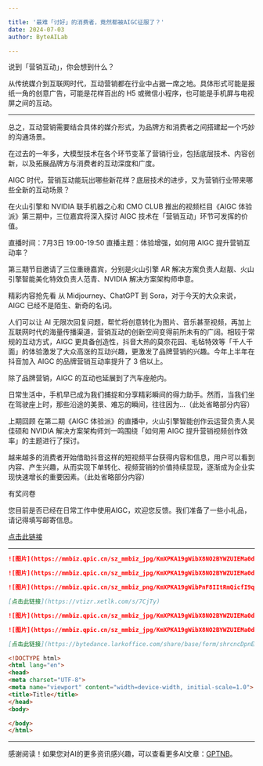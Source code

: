 ```yaml
---

title: '最难「讨好」的消费者，竟然都被AIGC征服了？'
date: 2024-07-03
author: ByteAILab

---
```


说到「营销互动」，你会想到什么？

从传统媒介到互联网时代，互动营销都在行业中占据一席之地。具体形式可能是报纸一角的创意广告，可能是花样百出的 H5 或微信小程序，也可能是手机屏与电视屏之间的互动。

---
总之，互动营销需要结合具体的媒介形式，为品牌方和消费者之间搭建起一个巧妙的沟通场景。

在过去的一年多，大模型技术在各个环节变革了营销行业，包括底层技术、内容创新，以及拓展品牌方与消费者的互动深度和广度。

AIGC 时代，营销互动能玩出哪些新花样？底层技术的进步，又为营销行业带来哪些全新的互动场景？

在火山引擎和 NVIDIA 联手机器之心和 CMO CLUB 推出的视频栏目《AIGC 体验派》第三期中，三位嘉宾将深入探讨 AIGC 技术在「营销互动」环节可发挥的价值。

直播时间：7月3日 19:00-19:50
直播主题：体验增强，如何用 AIGC 提升营销互动率？

第三期节目邀请了三位重磅嘉宾，分别是火山引擎 AR 解决方案负责人赵靓、火山引擎智能美化特效负责人范青、NVIDIA 解决方案架构师申意。

精彩内容抢先看
从 Midjourney、ChatGPT 到 Sora，对于今天的大众来说，AIGC 已经不是陌生、新奇的名词。

人们可以让 AI 无限次回复问题，帮忙将创意转化为图片、音乐甚至视频，再加上互联网时代的海量传播渠道，营销互动的创新空间变得前所未有的广阔。相较于常规的互动方式，AIGC 更具备创造性，抖音大热的莫奈花园、毛毡特效等「千人千面」的体验激发了大众高涨的互动兴趣，更激发了品牌营销的兴趣。今年上半年在抖音加入 AIGC 的品牌营销互动率提升了 3 倍以上。

除了品牌营销，AIGC 的互动也延展到了汽车座舱内。

日常生活中，手机早已成为我们捕捉和分享精彩瞬间的得力助手。然而，当我们坐在驾驶座上时，那些沿途的美景、难忘的瞬间，往往因为...（此处省略部分内容）

上期回顾
在第二期《AIGC 体验派》的直播中，火山引擎智能创作云运营负责人吴佳硕和 NVIDIA 解决方案架构师刘一鸣围绕「如何用 AIGC 提升营销视频创作效率」的主题进行了探讨。

越来越多的消费者开始借助抖音这样的短视频平台获得内容和信息，用户可以看到内容、产生兴趣，从而实现下单转化、视频营销的价值持续显现，逐渐成为企业实现快速增长的重要因素。（此处省略部分内容）

有奖问卷

您目前是否已经在日常工作中使用AIGC，欢迎您反馈。我们准备了一些小礼品，请记得填写邮寄信息。

[点击此链接](https://bytedance.larkoffice.com/share/base/form/shrcncDpnE22V9qN2D7D0gWjerp)

---

```markdown
![图片](https://mmbiz.qpic.cn/sz_mmbiz_jpg/KmXPKA19gWibX8NO2BYWZUIEMa0dB6R2NrZD9NcmyCUluyxmGLiaWmDmuQaypKnIia67Ssglnq1Jicgf9fd8agFSrg/640?wx_fmt=jpeg&from=appmsg)

![图片](https://mmbiz.qpic.cn/sz_mmbiz_jpg/KmXPKA19gWibX8NO2BYWZUIEMa0dB6R2NyNPXXibnNIyd3icAeoBV8WvE2HEwrvib8y0jn4ficOsjeubNOZenNvnJAQ/640?wx_fmt=jpeg&from=appmsg)

![图片](https://mmbiz.qpic.cn/sz_mmbiz_png/KmXPKA19gWibPnF8IItRmQicfI9q7BHkFAC2FYG6a9iccTibGxAcH3ZQK15xZH6m9POYdLYQODciaGVGw9RmSNoKRag/640?wx_fmt=other&from=appmsg&wxfrom=5&wx_lazy=1&wx_co=1&tp=webp)
```

```markdown
[点击此链接](https://vtizr.xetlk.com/s/7CjTy)
```

```markdown
![图片](https://mmbiz.qpic.cn/sz_mmbiz_jpg/KmXPKA19gWibX8NO2BYWZUIEMa0dB6R2NzE3GpicvHG265MebHrCqsicGjQ4G2b81p7KRcvv2f3HPI1U5ia3OgM0Tg/640?wx_fmt=jpeg&from=appmsg)

![图片](https://mmbiz.qpic.cn/sz_mmbiz_jpg/KmXPKA19gWibX8NO2BYWZUIEMa0dB6R2NBbVAsdTRSJbo7mzuSW3KChliaV9XdPbStelNBJHqVDTkhBzugJKY28A/640?wx_fmt=jpeg&from=appmsg)
```

```markdown
[点击此链接](https://bytedance.larkoffice.com/share/base/form/shrcncDpnE22V9qN2D7D0gWjerp)
```

```html
<!DOCTYPE html>
<html lang="en">
<head>
<meta charset="UTF-8">
<meta name="viewport" content="width=device-width, initial-scale=1.0">
<title>Title</title>
</head>
<body>

</body>
</html>
```
---
感谢阅读！如果您对AI的更多资讯感兴趣，可以查看更多AI文章：[GPTNB](https://gptnb.com)。